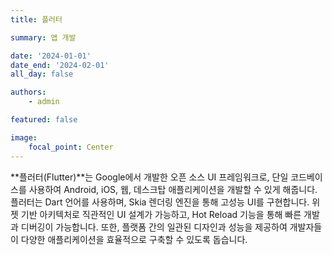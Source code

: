 ```yaml
---
title: 플러터

summary: 앱 개발

date: '2024-01-01'
date_end: '2024-02-01'
all_day: false

authors:
    - admin

featured: false

image:
    focal_point: Center
---
```

**플러터(Flutter)**는 Google에서 개발한 오픈 소스 UI 프레임워크로, 단일 코드베이스를 사용하여 Android, iOS, 웹, 데스크탑 애플리케이션을 개발할 수 있게 해줍니다. 플러터는 Dart 언어를 사용하며, Skia 렌더링 엔진을 통해 고성능 UI를 구현합니다. 위젯 기반 아키텍처로 직관적인 UI 설계가 가능하고, Hot Reload 기능을 통해 빠른 개발과 디버깅이 가능합니다. 또한, 플랫폼 간의 일관된 디자인과 성능을 제공하여 개발자들이 다양한 애플리케이션을 효율적으로 구축할 수 있도록 돕습니다.